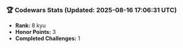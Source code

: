 ### 🏆 Codewars Stats (Updated: 2025-08-16 17:06:31 UTC)

- **Rank:** 8 kyu
- **Honor Points:** 3
- **Completed Challenges:** 1
